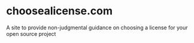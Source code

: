 # choosealicense.com
A site to provide non-judgmental guidance on choosing a license for your open source project

